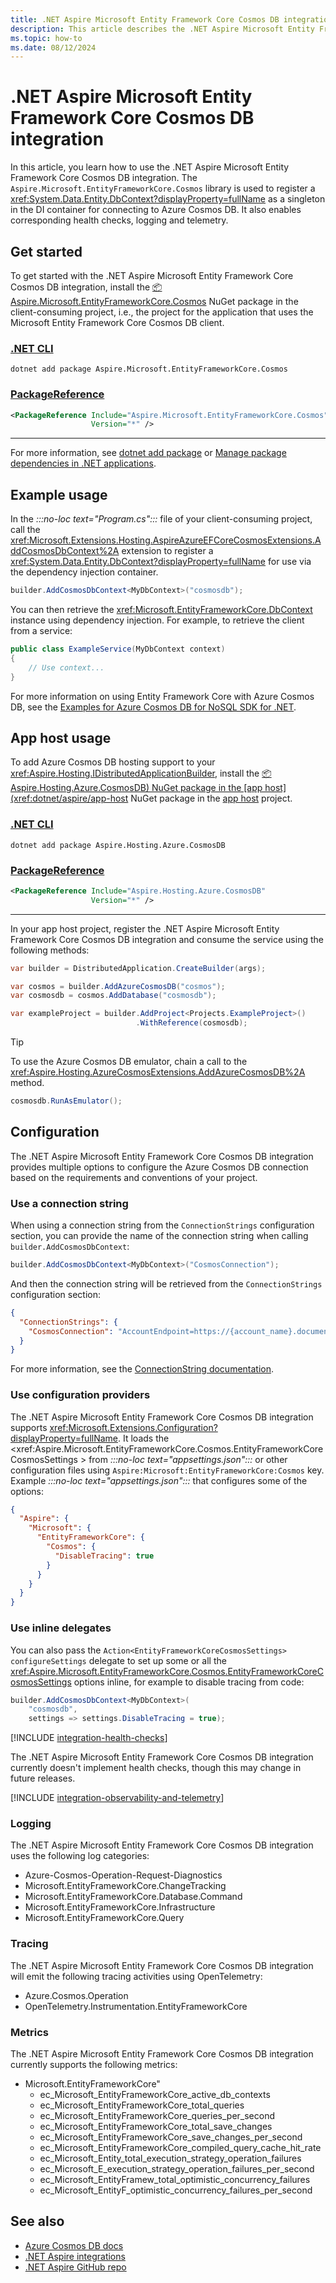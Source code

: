```yaml
---
title: .NET Aspire Microsoft Entity Framework Core Cosmos DB integration
description: This article describes the .NET Aspire Microsoft Entity Framework Core Cosmos DB integration features and capabilities.
ms.topic: how-to
ms.date: 08/12/2024
---
```


# .NET Aspire Microsoft Entity Framework Core Cosmos DB integration

In this article, you learn how to use the .NET Aspire Microsoft Entity Framework Core Cosmos DB integration. The `Aspire.Microsoft.EntityFrameworkCore.Cosmos` library is used to register a <xref:System.Data.Entity.DbContext?displayProperty=fullName> as a singleton in the DI container for connecting to Azure Cosmos DB. It also enables corresponding health checks, logging and telemetry.

## Get started

To get started with the .NET Aspire Microsoft Entity Framework Core Cosmos DB integration, install the [📦 Aspire.Microsoft.EntityFrameworkCore.Cosmos](https://www.nuget.org/packages/Aspire.Microsoft.EntityFrameworkCore.Cosmos) NuGet package in the client-consuming project, i.e., the project for the application that uses the Microsoft Entity Framework Core Cosmos DB client.

### [.NET CLI](#tab/dotnet-cli)

```dotnetcli
dotnet add package Aspire.Microsoft.EntityFrameworkCore.Cosmos
```

### [PackageReference](#tab/package-reference)

```xml
<PackageReference Include="Aspire.Microsoft.EntityFrameworkCore.Cosmos"
                  Version="*" />
```

---

For more information, see [dotnet add package](/dotnet/core/tools/dotnet-add-package) or [Manage package dependencies in .NET applications](/dotnet/core/tools/dependencies).

## Example usage

In the _:::no-loc text="Program.cs":::_ file of your client-consuming project, call the <xref:Microsoft.Extensions.Hosting.AspireAzureEFCoreCosmosExtensions.AddCosmosDbContext%2A> extension to register a <xref:System.Data.Entity.DbContext?displayProperty=fullName> for use via the dependency injection container.

```csharp
builder.AddCosmosDbContext<MyDbContext>("cosmosdb");
```

You can then retrieve the <xref:Microsoft.EntityFrameworkCore.DbContext> instance using dependency injection. For example, to retrieve the client from a service:

```csharp
public class ExampleService(MyDbContext context)
{
    // Use context...
}
```

For more information on using Entity Framework Core with Azure Cosmos DB, see the [Examples for Azure Cosmos DB for NoSQL SDK for .NET](/ef/core/providers/cosmos/?tabs=dotnet-core-cli).

## App host usage

To add Azure Cosmos DB hosting support to your <xref:Aspire.Hosting.IDistributedApplicationBuilder>, install the [📦 Aspire.Hosting.Azure.CosmosDB) NuGet package in the [app host](xref:dotnet/aspire/app-host](https://www.nuget.org/packages/Aspire.Hosting.Azure.CosmosDB) NuGet package in the [app host](xref:dotnet/aspire/app-host) project.

### [.NET CLI](#tab/dotnet-cli)

```dotnetcli
dotnet add package Aspire.Hosting.Azure.CosmosDB
```

### [PackageReference](#tab/package-reference)

```xml
<PackageReference Include="Aspire.Hosting.Azure.CosmosDB"
                  Version="*" />
```

---

In your app host project, register the .NET Aspire Microsoft Entity Framework Core Cosmos DB integration and consume the service using the following methods:

```csharp
var builder = DistributedApplication.CreateBuilder(args);

var cosmos = builder.AddAzureCosmosDB("cosmos");
var cosmosdb = cosmos.AddDatabase("cosmosdb");

var exampleProject = builder.AddProject<Projects.ExampleProject>()
                            .WithReference(cosmosdb);
```

> [!TIP]
> To use the Azure Cosmos DB emulator, chain a call to the <xref:Aspire.Hosting.AzureCosmosExtensions.AddAzureCosmosDB%2A> method.
>
> ```csharp
> cosmosdb.RunAsEmulator();
> ```

## Configuration

The .NET Aspire Microsoft Entity Framework Core Cosmos DB integration provides multiple options to configure the Azure Cosmos DB connection based on the requirements and conventions of your project.

### Use a connection string

When using a connection string from the `ConnectionStrings` configuration section, you can provide the name of the connection string when calling `builder.AddCosmosDbContext`:

```csharp
builder.AddCosmosDbContext<MyDbContext>("CosmosConnection");
```

And then the connection string will be retrieved from the `ConnectionStrings` configuration section:

```json
{
  "ConnectionStrings": {
    "CosmosConnection": "AccountEndpoint=https://{account_name}.documents.azure.com:443/;AccountKey={account_key};"
  }
}
```

For more information, see the [ConnectionString documentation](/azure/cosmos-db/nosql/how-to-dotnet-get-started#connect-with-a-connection-string).

### Use configuration providers

The .NET Aspire Microsoft Entity Framework Core Cosmos DB integration supports <xref:Microsoft.Extensions.Configuration?displayProperty=fullName>. It loads the <xref:Aspire.Microsoft.EntityFrameworkCore.Cosmos.EntityFrameworkCoreCosmosSettings > from _:::no-loc text="appsettings.json":::_ or other configuration files using `Aspire:Microsoft:EntityFrameworkCore:Cosmos` key. Example _:::no-loc text="appsettings.json":::_ that configures some of the options:

```json
{
  "Aspire": {
    "Microsoft": {
      "EntityFrameworkCore": {
        "Cosmos": {
          "DisableTracing": true
        }
      }
    }
  }
}
```

### Use inline delegates

You can also pass the `Action<EntityFrameworkCoreCosmosSettings> configureSettings` delegate to set up some or all the <xref:Aspire.Microsoft.EntityFrameworkCore.Cosmos.EntityFrameworkCoreCosmosSettings> options inline, for example to disable tracing from code:

```csharp
builder.AddCosmosDbContext<MyDbContext>(
    "cosmosdb",
    settings => settings.DisableTracing = true);
```

[!INCLUDE [integration-health-checks](../includes/integration-health-checks.md)]

The .NET Aspire Microsoft Entity Framework Core Cosmos DB integration currently doesn't implement health checks, though this may change in future releases.

[!INCLUDE [integration-observability-and-telemetry](../includes/integration-observability-and-telemetry.md)]

### Logging

The .NET Aspire Microsoft Entity Framework Core Cosmos DB integration uses the following log categories:

- Azure-Cosmos-Operation-Request-Diagnostics
- Microsoft.EntityFrameworkCore.ChangeTracking
- Microsoft.EntityFrameworkCore.Database.Command
- Microsoft.EntityFrameworkCore.Infrastructure
- Microsoft.EntityFrameworkCore.Query

### Tracing

The .NET Aspire Microsoft Entity Framework Core Cosmos DB integration will emit the following tracing activities using OpenTelemetry:

- Azure.Cosmos.Operation
- OpenTelemetry.Instrumentation.EntityFrameworkCore

### Metrics

The .NET Aspire Microsoft Entity Framework Core Cosmos DB integration currently supports the following metrics:

- Microsoft.EntityFrameworkCore"
  - ec_Microsoft_EntityFrameworkCore_active_db_contexts
  - ec_Microsoft_EntityFrameworkCore_total_queries
  - ec_Microsoft_EntityFrameworkCore_queries_per_second
  - ec_Microsoft_EntityFrameworkCore_total_save_changes
  - ec_Microsoft_EntityFrameworkCore_save_changes_per_second
  - ec_Microsoft_EntityFrameworkCore_compiled_query_cache_hit_rate
  - ec_Microsoft_Entity_total_execution_strategy_operation_failures
  - ec_Microsoft_E_execution_strategy_operation_failures_per_second
  - ec_Microsoft_EntityFramew_total_optimistic_concurrency_failures
  - ec_Microsoft_EntityF_optimistic_concurrency_failures_per_second

## See also

- [Azure Cosmos DB docs](/azure/cosmos-db/introduction)
- [.NET Aspire integrations](../fundamentals/integrations-overview.md)
- [.NET Aspire GitHub repo](https://github.com/dotnet/aspire)
